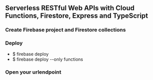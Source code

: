 ## Serverless RESTful Web APIs with Cloud Functions, Firestore, Express and TypeScript

### Create Firebase project and Firestore collections

### Deploy
- $ firebase deploy
- $ firebase deploy --only functions

### Open your urlendpoint


